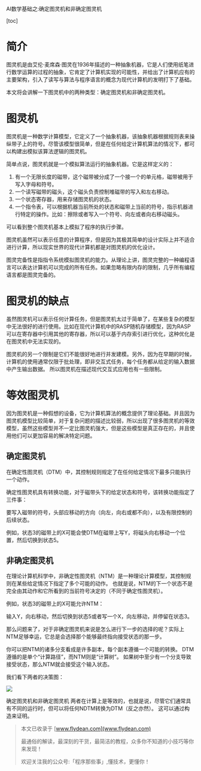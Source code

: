 AI数学基础之:确定图灵机和非确定图灵机

[toc]

# 简介

图灵机是由艾伦·麦席森·图灵在1936年描述的一种抽象机器，它是人们使用纸笔进行数学运算的过程的抽象，它肯定了计算机实现的可能性，并给出了计算机应有的主要架构，引入了读写与算法与程序语言的概念为现代计算机的发明打下了基础。

本文将会讲解一下图灵机中的两种类型：确定图灵机和非确定图灵机。

# 图灵机

图灵机是一种数学计算模型，它定义了一个抽象机器，该抽象机器根据规则表来操纵带子上的符号。尽管该模型很简单，但是在任何给定计算机算法的情况下，都可以构建出模拟该算法逻辑的图灵机。

简单点说，图灵机就是一个模拟算法运行的抽象机器。它是这样定义的：

1. 有一个无限长度的磁带，这个磁带被分成了一个接一个的单元格，磁带被用于写入字母和符号。
2. 一个读写磁带的磁头，这个磁头负责控制堆磁带的写入和左右移动。
3. 一个状态寄存器，用来存储图灵机的状态。
4. 一个指令表，可以根据机器当前所处的状态和磁带上当前的符号，指示机器进行特定的操作。比如：擦除或者写入一个符号、向左或者向右移动磁头。

可以看到整个图灵机基本上模拟了程序的执行步骤。

图灵机虽然可以表示任意的计算程序，但是因为其极其简单的设计实际上并不适合进行计算，所以现实世界的现代计算机都是对图灵机的优化设计。

图灵完备性是指指令系统模拟图灵机的能力。从理论上讲，图灵完整的一种编程语言可以表达计算机可以完成的所有任务。如果忽略有限内存的限制，几乎所有编程语言都是图灵完备的。

# 图灵机的缺点

虽然图灵机可以表示任何计算任务，但是图灵机太过于简单了，在某些复杂的模型中无法很好的进行使用。比如在现代计算机中的RASP随机存储模型，因为RASP可以在寄存器中引用其他的寄存器，所以可以基于内存索引进行优化，这种优化是在图灵机中无法实现的。

图灵机的另一个限制是它们不能很好地进行并发建模。另外，因为在早期的时候，计算机的使用通常仅限于批处理，即非交互式任务，每个任务都从给定的输入数据中产生输出数据。 所以图灵机在描述现代交互式应用也有一些限制。

# 等效图灵机

因为图灵机是一种假想的设备，它为计算机算法的概念提供了理论基础。并且因为图灵机模型比较简单，对于复杂问题的描述比较弱，所以出现了很多图灵机的等效模型，虽然这些模型并不一定比图灵机强大，但是这些模型是真正存在的，并且使用他们可以更加容易的解决特定问题。

## 确定图灵机

在确定性图灵机（DTM）中，其控制规则规定了在任何给定情况下最多只能执行一个动作。

确定性图灵机具有转换功能，对于磁带头下的给定状态和符号，该转换功能指定了三件事：

要写入磁带的符号，头部应移动的方向（向左，向右或都不向），以及有限控制的后续状态。

例如，状态3的磁带上的X可能会使DTM在磁带上写Y，将磁头向右移动一个位置，然后切换到状态5。

## 非确定图灵机

在理论计算机科学中，非确定性图灵机（NTM）是一种理论计算模型，其控制规则在某些给定情况下指定了多个可能的动作。 也就是说，NTM的下一个状态不是完全由其动作和它所看到的当前符号决定的（不同于确定性图灵机）。

 例如，状态3的磁带上的X可能允许NTM：

输入Y，向右移动，然后切换到状态5或者写一个X，向左移动，并停留在状态3。

那么问题来了，对于非确定图灵机来说是怎么进行下一步的选择的呢？实际上NTM足够幸运，它总是会选择那个能够最终指向接受状态的那一步。

你可以把NTM的诸多分支看成是许多副本，每个副本遵循一个可能的转换。 DTM遵循的是单个“计算路径”，而NTM则是“计算树”。 如果树中至少有一个分支导致接受状态，那么NTM就会接受这个输入状态。

我们看下两者的决策图：

![](https://img-blog.csdnimg.cn/20210131220014703.png)

确定图灵机和非确定图灵机 两者在计算上是等效的，也就是说，尽管它们通常具有不同的运行时，但可以将任何NDTM转换为DTM（反之亦然）。 这可以通过构造来证明。

> 本文已收录于 [www.flydean.com](www.flydean.com)
>
> 最通俗的解读，最深刻的干货，最简洁的教程，众多你不知道的小技巧等你来发现！
> 
> 欢迎关注我的公众号:「程序那些事」,懂技术，更懂你！


